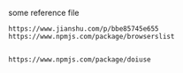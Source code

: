 
some reference file
```
https://www.jianshu.com/p/bbe85745e655
https://www.npmjs.com/package/browserslist


https://www.npmjs.com/package/doiuse

```